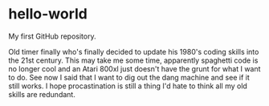 # hello-world
My first GitHub repository.

Old timer finally who's finally decided to update his 1980's coding skills into the 21st century. This may take me some time, apparently spaghetti code is no longer cool and an Atari 800xl just doesn't have the grunt for what I want to do. See now I said that I want to dig out the dang machine and see if it still works. I hope procastination is still a thing I'd hate to think all my old skills are redundant.
